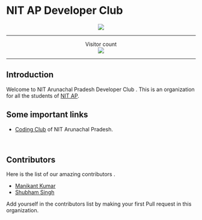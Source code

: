 # NIT AP Developer Club
<p align="center">

<img align="center" src="https://github.com/nit-ap/nit-ap/blob/main/NITAP.png" />

</p>
<hr>

<p align="center">Visitor count<br><img src="https://profile-counter.glitch.me/suubh/count.svg" /></p>

<hr>



## Introduction
Welcome to NIT Arunachal Pradesh Developer Club . This is an organization for all the students of <a href="https://www.nitap.ac.in/">NIT AP</a>.
## Some important links 
<ul>
  <li><a href="https://www.nitap.ac.in/quick/CodingClub/home/">Coding Club</a> of NIT Arunachal Pradesh.</li>
</ul>

<br>

## Contributors 
Here is the list of our amazing contributors .
<ul>
  <li><a href="https://github.com/devil-cyber">Manikant Kumar</a></li>
  <li><a href="https://github.com/suubh">Shubham Singh</a></li>
</ul>
 Add yourself in the contributors list by making your first Pull request in this organization. 

